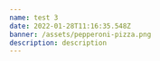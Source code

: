 ```yaml
---
name: test 3
date: 2022-01-28T11:16:35.548Z
banner: /assets/pepperoni-pizza.png
description: description
---
```


